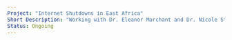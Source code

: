 ```yaml
---
Project: "Internet Shutdowns in East Africa"
Short Description: "Working with Dr. Eleanor Marchant and Dr. Nicole Stremlau to examine the implications of internet shutdowns in East Africa."
Status: Ongoing
---
```

